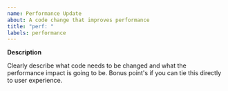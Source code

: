 ```yaml
---
name: Performance Update
about: A code change that improves performance
title: "perf: "
labels: performance
---
```


**Description**

Clearly describe what code needs to be changed and what the performance impact is going to be. Bonus point's if you can tie this directly to user experience.
